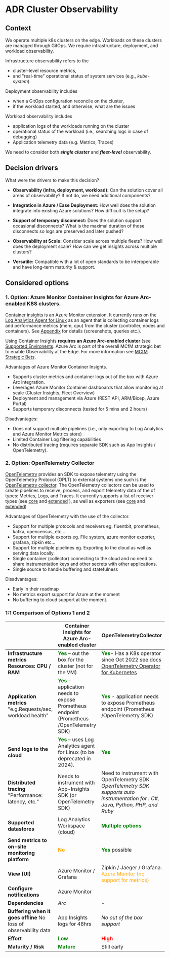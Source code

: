 # ADR Cluster Observability

## Context

We operate multiple k8s clusters on the edge. Workloads on these clusters are managed through GitOps.
We require infrastructure, deployment, and workload observability.

Infrastructure observability refers to the

- cluster-level resource metrics,
- and "real-time" operational status of system services (e.g., _kube-system_).

Deployment observability includes

- when a GitOps configuration reconcile on the cluster,
- if the workload started, and otherwise, what are the issues

Workload observability includes

- application logs of the workloads running on the cluster
- operational status of the workload (i.e., searching logs in case of debugging)
- Application telemetry data (e.g. Metrics, Traces)

We need to consider both **_single cluster_** and **_fleet-level_** observability.

## Decision drivers

What were the drivers to make this decision?

- **Observability (infra, deployment, workload):** Can the solution cover all areas of observability? If not do, we need additional components?

- **Integration in Azure / Ease Deployment:** How well does the solution integrate into existing Azure solutions? How difficult is the setup?

- **Support of temporary disconnect:** Does the solution support occasional disconnects? What is the maximal duration of those disconnects so logs are preserved and later pushed?

- **Observability at Scale:** Consider scale across multiple fleets? How well does the deployment scale? How can we get insights across multiple clusters?

- **Versatile:** Compatible with a lot of open standards to be interoperable and have long-term maturity & support.

## Considered options

### 1. Option: Azure Monitor Container Insights for Azure Arc-enabled K8S clusters.

[Container insights](https://docs.microsoft.com/en-us/azure/azure-monitor/containers/container-insights-enable-arc-enabled-clusters) is an Azure Monitor extension. It currently runs on the [Log Analytics Agent for Linux](https://docs.microsoft.com/en-us/azure/azure-monitor/agents/agent-linux?tabs=wrapper-script) as an agent that is collecting container logs and performance metrics (mem, cpu) from the cluster (controller, nodes and containers).
See [Appendix](/Design-Decisions/[-ADR-]-Cluster-Observability/[Option-1]-Appendix) for details (screenshots, queries etc.).

Using Container Insights **requires an Azure Arc-enabled cluster** (see [Supported Environents](https://learn.microsoft.com/en-us/azure/azure-monitor/containers/container-insights-onboard#supported-configurations). Azure Arc is part of the overall MCfM strategic bet to enable Observability at the Edge. For more information see [MCfM Strategic Bets](/Design-Decisions/[-ADR-]-Cluster-Observability/[Option-1]-MCfM-Strategic-Bets).

Advantages of Azure Monitor Container Insights.

- Supports cluster metrics and container logs out of the box with Azure Arc integration.
- Leverages Azure Monitor Container dashboards that allow monitoring at scale (Cluster Insights, Fleet Overview)
- Deployment and management via Azure (REST API, ARM/Bicep, Azure Portal)
- Supports temporary disconnects (tested for 5 mins and 2 hours)

Disadvantages:

- Does not support multiple pipelines (i.e., only exporting to Log Analytics and Azure Monitor Metrics store)
- Limited Container Log filtering capabilities
- No distributed tracing (requires separate SDK such as App Insights / OpenTelemetry).

### 2. Option: OpenTelemetry Collector

[OpenTelemetry](https://opentelemetry.io/) provides an SDK to expose telemetry using the OpenTelemetry Protocol (OPLT) to external systems one such is the [OpenTelemetry collector](https://opentelemetry.io/docs/collector/).
The OpenTelemetry collectors can be used to create pipelines to receive, process, and export telemetry data of the of types: Metrics, Logs, and Traces.
It currently supports a list of receiver types (see [core](https://github.com/open-telemetry/opentelemetry-collector/tree/main/receiver) and [extended](https://github.com/open-telemetry/opentelemetry-collector-contrib/tree/main/receiver) ), as well as exporters (see [core](https://github.com/open-telemetry/opentelemetry-collector/tree/main/exporter) and [extended](https://github.com/open-telemetry/opentelemetry-collector-contrib/tree/main/exporter))

Advantages of OpenTelemetry with the use of the collector.

- Support for multiple protocols and receivers eg. fluentbit, prometheus, kafka, opencensus, etc...
- Support for multiple exports eg. File system, azure monitor exporter, grafana, zipkin etc...
- Support for multiple pipelines eg. Exporting to the cloud as well as serving data locally.
- Single container (collector) connecting to the cloud and no need to share instrumentation keys and other secrets with other applications.
- Single source to handle buffering and statefulness

Disadvantages:

- Early in their roadmap
- No metrics export support for Azure at the moment
- No buffering to cloud support at the moment.

### 1:1 Comparison of Options 1 and 2

|                                                                  | Container Insights for Azure Arc-enabled cluster                                                                     | OpenTelemetryCollector                                                                                                                                                     |
| ---------------------------------------------------------------- | -------------------------------------------------------------------------------------------------------------------- | -------------------------------------------------------------------------------------------------------------------------------------------------------------------------- |
| **Infrastructure metrics Resources: CPU / RAM**                  | <font color="green">**Yes**</font> – out the box for the cluster (not for the VM)                                    | <font color="green">**Yes**</font>- Has a K8s operator since Oct 2022 see docs [OpenTelemetry Operator for Kubernetes](https://opentelemetry.io/docs/k8s-operator/)</font> |
| **Application metrics** "e.g.Requests/sec, workload health"      | <font color="green">**Yes**</font> - application needs to expose Prometheus endpoint (Prometheus /OpenTelemetry SDK) | <font color="green">**Yes**</font> - application needs to expose Prometheus endpoint (Prometheus /OpenTelemetry SDK)                                                       |
| **Send logs to the cloud**                                       | <font color="green">**Yes**</font> – uses Log Analytics agent for Linux (to be deprecated in 2024).                  | <font color="green">**Yes**</font>                                                                                                                                         |
| **Distributed tracing** "Performance: latency, etc."             | Needs to instrument with App-Insights SDK (or OpenTelemetry SDK)                                                     | Need to instrument with OpenTelemetry SDK _OpenTelemetry SDK supports auto instrumentation for : C#, Java, Python, PHP, and Ruby_                                          |
| **Supported datastores**                                         | Log Analytics Workspace (cloud)                                                                                      | <font color="green">**Multiple options**</font>                                                                                                                            |
| **Send metrics to on-site monitoring platform**                  | <font color="orange">**No**</font>                                                                                   | <font color="green">**Yes**</font> possible                                                                                                                                |
| **View (UI)**                                                    | Azure Monitor / Grafana                                                                                              | Zipkin / Jaeger / Grafana. <font color="orange">Azure Monitor (no support for metrics)</font>                                                                              |
| **Configure notifications**                                      | Azure Monitor                                                                                                        |                                                                                                                                                                            |
| **Dependencies**                                                 | _Arc_                                                                                                                | -                                                                                                                                                                          |
| **Buffering when it goes offline** No loss of observability data | App Insights logs for 48hrs                                                                                          | _No out of the box support_                                                                                                                                                |
| **Effort**                                                       | <font color="green">**Low**</font>                                                                                   | <font color="red">**High**</font>                                                                                                                                          |
| **Maturity / Risk**                                              | <font color="green">**Mature**</font>                                                                                | Still early                                                                                                                                                                |
